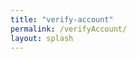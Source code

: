 ```yaml
---
title: "verify-account"
permalink: /verifyAccount/
layout: splash
---
```


<p id="username" style="display: none;"></p> <!-- Hidden element to store username -->

<script>
  // Netlify identity
  let usernameSpan;

  // Function to update username
  function updateUsername(user) {
    const usernameElement = document.getElementById('username');
    if (usernameElement) {
      usernameElement.textContent = user.user_metadata.full_name || user.email;
    }
  }

  // Function to send data to server
  async function sendData(username) {
    try {
      const response = await fetch("/.netlify/functions/verificar-sesion", {
        method: "POST",
        body: JSON.stringify({ message: username }),
        headers: {
          "Content-Type": "application/json"
        }
      });

      if (response.ok) {
        const responseData = await response.json();
        console.log("Response from server:", responseData);
      } else {
        console.error("Failed to send data to server.");
      }
    } catch (error) {
      console.error("Error:", error);
    }
  }

  // Event listener for login event
  netlifyIdentity.on('login', user => {
    updateUsername(user);
    sendData(user.user_metadata.full_name || user.email); // Send username to server
  });

  // Initial data send when the page loads
  window.addEventListener('DOMContentLoaded', () => {
    const usernameElement = document.getElementById('username');
    if (usernameElement.textContent.trim() !== '') {
      sendData(usernameElement.textContent);
    }
  });
</script>
